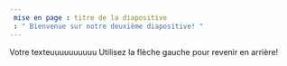 ```yaml
---
 mise en page : titre de la diapositive
 : " Bienvenue sur notre deuxième diapositive! "
---
```

Votre texteuuuuuuuuuu
Utilisez la flèche gauche pour revenir en arrière!
